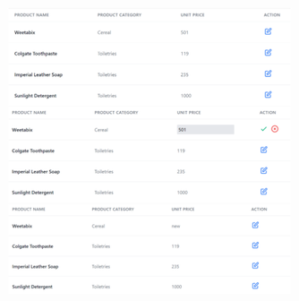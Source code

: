 ![img1](https://raw.githubusercontent.com/dev-SR/React-Ediable-Table-Cell/editable/img/1.png)
![img1](https://raw.githubusercontent.com/dev-SR/React-Ediable-Table-Cell/editable/img/2.png)
![img1](https://raw.githubusercontent.com/dev-SR/React-Ediable-Table-Cell/editable/img/3.png)
